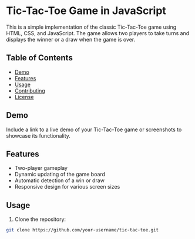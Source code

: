 # Tic-Tac-Toe Game in JavaScript

This is a simple implementation of the classic Tic-Tac-Toe game using HTML, CSS, and JavaScript. The game allows two players to take turns and displays the winner or a draw when the game is over.

## Table of Contents

- [Demo](#demo)
- [Features](#features)
- [Usage](#usage)
- [Contributing](#contributing)
- [License](#license)

## Demo

Include a link to a live demo of your Tic-Tac-Toe game or screenshots to showcase its functionality.

## Features

- Two-player gameplay
- Dynamic updating of the game board
- Automatic detection of a win or draw
- Responsive design for various screen sizes

## Usage

1. Clone the repository:

```bash
git clone https://github.com/your-username/tic-tac-toe.git
